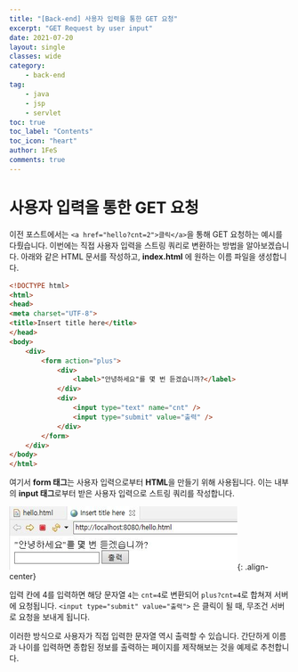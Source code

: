 ```yaml
---
title: "[Back-end] 사용자 입력을 통한 GET 요청"
excerpt: "GET Request by user input"
date: 2021-07-20
layout: single
classes: wide
category:
    - back-end
tag:
    - java
    - jsp
    - servlet
toc: true
toc_label: "Contents"
toc_icon: "heart"
author: 1FeS
comments: true
---
```


# 사용자 입력을 통한 GET 요청

이전 포스트에서는 `<a href="hello?cnt=2">클릭</a>`을 통해 GET 요청하는 예시를 다뤘습니다. 이번에는 직접 사용자 입력을 스트링 쿼리로 변환하는 방법을 알아보겠습니다. 아래와 같은 HTML 문서를 작성하고, **index.html** 에 원하는 이름 파일을 생성합니다.

```html
<!DOCTYPE html>
<html>
<head>
<meta charset="UTF-8">
<title>Insert title here</title>
</head>
<body>
	<div>
		<form action="plus">
			<div>
				<label>"안녕하세요"를 몇 번 듣겠습니까?</label>
			</div>
			<div>
				<input type="text" name="cnt" />
				<input type="submit" value="출력" />
			</div>
		</form>
	</div>
</body>
</html>
```

여기서 **form 태그**는 사용자 입력으로부터 **HTML**을 만들기 위해 사용됩니다. 이는 내부의 **input 태그**로부터 받은 사용자 입력으로 스트링 쿼리를 작성합니다.

![hello ask](/_img/2021-07-20/hello_ask.jpg){: .align-center}

입력 칸에 4를 입력하면 해당 문자열 `4`는 `cnt=4`로 변환되어 `plus?cnt=4`로 합쳐져 서버에 요청됩니다. `<input type="submit" value="출력">` 은 클릭이 될 때, 무조건 서버로 요청을 보내게 됩니다.

이러한 방식으로 사용자가 직접 입력한 문자열 역시 출력할 수 있습니다. 간단하게 이름과 나이를 입력하면 종합된 정보를 출력하는 페이지를 제작해보는 것을 예제로 추천합니다.
